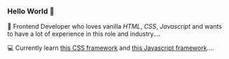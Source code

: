 ### Hello World 👋

👀 Frontend Developer who loves vanilla *HTML*, *CSS*, *Javascript* and wants to have a lot of experience in this role and industry....

💻 Currently learn [this CSS framework](http://vanilla-css.com/) and [this Javascript framework](http://vanilla-js.com/)....
